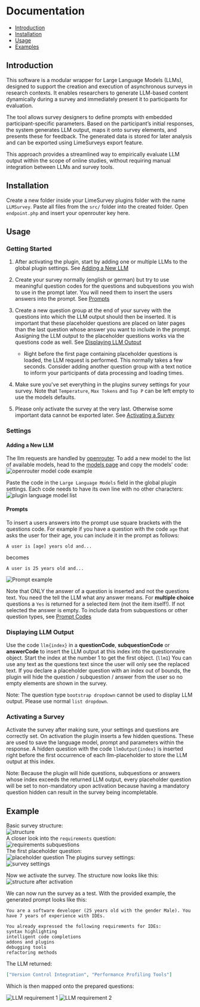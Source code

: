 # Documentation

- [Introduction](#introduction)
- [Installation](#installation)
- [Usage](#usage)
- [Examples](#examples)

## Introduction

This software is a modular wrapper for Large Language Models (LLMs), designed to support the creation and execution of asynchronous surveys in research contexts. It enables researchers to generate LLM-based content dynamically during a survey and immediately present it to participants for evaluation.

The tool allows survey designers to define prompts with embedded participant-specific parameters. Based on the participant’s initial responses, the system generates LLM output, maps it onto survey elements, and presents these for feedback. The generated data is stored for later analysis and can be exported using LimeSurveys export feature.

This approach provides a streamlined way to empirically evaluate LLM output within the scope of online studies, without requiring manual integration between LLMs and survey tools.

## Installation

Create a new folder inside your LimeSurvey plugins folder with the name `LLMSurvey`.
Paste all files from the `src/` folder into the created folder.
Open `endpoint.php` and insert your openrouter key here.

## Usage

### Getting Started

1. After activating the plugin, start by adding one or multiple LLMs to the global plugin settings. See [Adding a New LLM](#adding-a-new-llm)

2. Create your survey normally (english or german) but try to use meaningful question codes for the questions and subquestions you wish to use in the prompt later. You will need them to insert the users answers into the prompt. See [Prompts](#prompts)

3. Create a new question group at the end of your survey with the questions into which the LLM output should then be inserted. It is important that these placeholder questions are placed on later pages than the last question whose answer you want to include in the prompt. Assigning the LLM output to the placeholder questions works via the questions code as well. See [Displaying LLM Output](#displaying-llm-output)

   - Right before the first page containing placeholder questions is loaded, the LLM request is performed. This normally takes a few seconds. Consider adding another question group with a text notice to inform your participants of data processing and loading times.

4. Make sure you've set everything in the plugins survey settings for your survey. Note that `Temperature`, `Max Tokens` and `Top P` can be left empty to use the models defaults.

5. Please only activate the survey at the very last. Otherwise some important data cannot be exported later. See [Activating a Survey](#activating-a-survey)

### Settings

#### Adding a New LLM

The llm requests are handled by [openrouter](https://openrouter.ai/). To add a new model to the list of available models, head to the [models page](https://openrouter.ai/models) and copy the models' code:<br>
![openrouter model code example](openrouter-model-code.png)

Paste the code in the `Large Language Models` field in the global plugin settings. Each code needs to have its own line with no other characters:<br>
![plugin language model list](plugin-model-list.png)

#### Prompts

To insert a users answers into the prompt use square brackets with the questions code.
For example if you have a question with the code `age` that asks the user for their age, you can include it in the prompt as follows:

```
A user is [age] years old and...
```

becomes

```
A user is 25 years old and...
```

![Prompt example](prompt-example.png)

Note that ONLY the answer of a question is inserted and not the questions text. You need the tell the LLM what any answer means.
For **multiple choice** questions a `Yes` is returned for a selected item (not the item itself!). If not selected the answer is empty.
To include data from subquestions or other question types, see [Prompt Codes](./prompt-codes.md)

### Displaying LLM Output

Use the code `llm{index}` in a **questionCode**, **subquestionCode** or **answerCode** to insert the LLM output at this index into the questionnaire object.
Start the index at the number 1 to get the first object. (`llm1`)
You can use any text as the questions text since the user will only see the replaced text.
If you declare a placeholder question with an index out of bounds, the plugin will hide the question / subquestion / answer from the user so no empty elements are shown in the survey.

Note: The question type `bootstrap dropdown` cannot be used to display LLM output. Please use normal `list dropdown`.

### Activating a Survey

Activate the survey after making sure, your settings and questions are correctly set.
On activation the plugin inserts a few hidden questions. These are used to save the language model, prompt and parameters within the response.
A hidden question with the code `llmOutput{index}` is inserted right before the first occurrence of each llm-placeholder to store the LLM output at this index.

Note: Because the plugin will hide questions, subquestions or answers whose index exceeds the returned LLM output, every placeholder question will be set to non-mandatory upon activation because having a mandatory question hidden can result in the survey being incompletable.

## Example

Basic survey structure:<br>
![structure](structure.png "Survey structure")<br>
A closer look into the `requirements` question:<br>
![requirements subquestions](requirements-subquestions.png "Requirements - subquestions")<br>
The first placeholder question:<br>
![placeholder question](placeholder-question.png "Placeholder question")
The plugins survey settings:<br>
![survey settings](survey-settings.png)<br>

Now we activate the survey. The structure now looks like this:<br>
![structure after activation](structure-after-activation.png "Structure after activating the survey")<br>

We can now run the survey as a test. With the provided example, the generated prompt looks like this:

```
You are a software developer (25 years old with the gender Male). You have 7 years of experience with IDEs.

You already expressed the following requirements for IDEs:
syntax highlighting
intelligent code completions
addons and plugins
debugging tools
refactoring methods
```

The LLM returned:

```json
["Version Control Integration", "Performance Profiling Tools"]
```

Which is then mapped onto the prepared questions:

![LLM requirement 1](llm-req1.png)
![LLM requirement 2](llm-req2.png)
